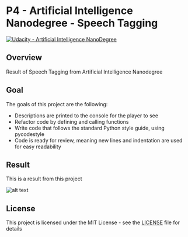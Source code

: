# **P4 - Artificial Intelligence Nanodegree - Speech Tagging** 
[![Udacity - Artificial Intelligence NanoDegree](https://github.com/vickyaziz/sdc_p1_lanelines/blob/master/test_images/shield-udacity.png)](https://www.udacity.com/school-of-ai)


Overview
---
Result of Speech Tagging from Artificial Intelligence Nanodegree


Goal
---

The goals of this project are the following:
* Descriptions are printed to the console for the player to see
* Refactor code by defining and calling functions
* Write code that follows the standard Python style guide, using pycodestyle
* Code is ready for review, meaning new lines and indentation are used for easy readability


Result
---

[//]: # (Image References)
[pipe0]: ./result/screenshot.png "Speech Tagging"

This is a result from this project 

![alt text][pipe0]


## License
This project is licensed under the MIT License - see the [LICENSE](LICENSE) file for details
